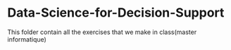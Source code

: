 # Data-Science-for-Decision-Support
This folder contain all the exercises that we make in class(master informatique)
